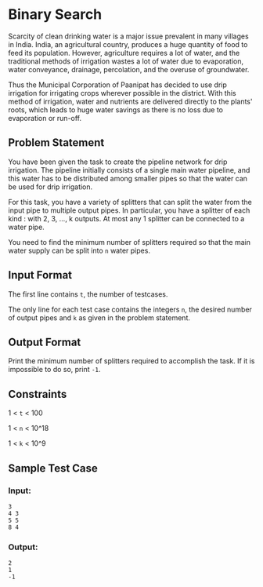 # Binary Search

Scarcity of clean drinking water is a major issue prevalent in many villages in India. India, an agricultural country, produces a huge quantity of food to feed its population. However, agriculture requires a lot of water, and the traditional methods of irrigation wastes a lot of water due to evaporation, water conveyance, drainage, percolation, and the overuse of groundwater.

Thus the Municipal Corporation of Paanipat has decided to use drip irrigation for irrigating crops wherever possible in the district. With this method of irrigation, water and nutrients are delivered directly to the plants' roots, which leads to huge water savings as there is no loss due to evaporation or run-off.

## Problem Statement

You have been given the task to create the pipeline network for drip irrigation. The pipeline initially consists of a single main water pipeline, and this water has to be distributed among smaller pipes so that the water can be used for drip irrigation.

For this task, you have a variety of splitters that can split the water from the input pipe to multiple output pipes. In particular, you have a splitter of each kind : with 2, 3, ..., k outputs. At most any 1 splitter can be connected to a water pipe.

You need to find the minimum number of splitters required so that the main water supply can be split into ```n``` water pipes.

## Input Format

The first line contains ```t```, the number of testcases. 

The only line for each test case contains the integers ```n```, the desired number of output pipes and ```k``` as given in the problem statement.

## Output Format

Print the minimum number of splitters required to accomplish the task. If it is impossible to do so, print ```-1```.

## Constraints

1 < ```t``` < 100

1 < ```n``` < 10^18

1 < ```k``` < 10^9

## Sample Test Case

### Input:

```
3
4 3
5 5 
8 4
```

### Output:

```
2
1
-1
```

